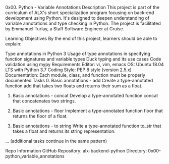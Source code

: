 0x00. Python - Variable Annotations
Description
This project is part of the curriculum of ALX's short specialization program focusing on back-end development using Python. It's designed to deepen understanding of variable annotations and type checking in Python. The project is facilitated by Emmanuel Turlay, a Staff Software Engineer at Cruise.

Learning Objectives
By the end of this project, learners should be able to explain:

Type annotations in Python 3
Usage of type annotations in specifying function signatures and variable types
Duck typing and its use cases
Code validation using mypy
Requirements
Editor: vi, vim, emacs
OS: Ubuntu 18.04 LTS with Python 3.7
Coding Style: PEP 8 style (version 2.5.x)
Documentation: Each module, class, and function must be properly documented
Tasks
0. Basic annotations - add
Create a type-annotated function add that takes two floats and returns their sum as a float.

1. Basic annotations - concat
Develop a type-annotated function concat that concatenates two strings.

2. Basic annotations - floor
Implement a type-annotated function floor that returns the floor of a float.

3. Basic annotations - to string
Write a type-annotated function to_str that takes a float and returns its string representation.

... (additional tasks continue in the same pattern)

Repo Information
GitHub Repository: alx-backend-python
Directory: 0x00-python_variable_annotations
